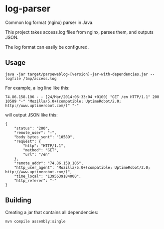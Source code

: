 log-parser
==========

Common log format (nginx) parser in Java.

This project takes access.log files from nginx, parses them, and outputs JSON.

The log format can easily be configured.

Usage
-----

    java -jar target/parseweblog-[version]-jar-with-dependencies.jar --logfile /tmp/access.log
   
For example, a log line like this:

    74.86.158.106 - - [24/Mar/2014:06:33:04 +0100] "GET /en HTTP/1.1" 200 10589 "-" "Mozilla/5.0+(compatible; UptimeRobot/2.0; http://www.uptimerobot.com/)" "-"

will output JSON like this:

    {
        "status": "200",
        "remote_user": "-",
        "body_bytes_sent": "10589",
        "request": {
            "http": "HTTP/1.1",
            "method": "GET",
            "url": "/en"
        },
        "remote_addr": "74.86.158.106",
        "http_user_agent": "Mozilla/5.0+(compatible; UptimeRobot/2.0; http://www.uptimerobot.com/)",
        "time_local": "1395639184000",
        "http_referer": "-"
    }

Building
--------

Creating a jar that contains all dependencies:

    mvn compile assembly:single
  
  
